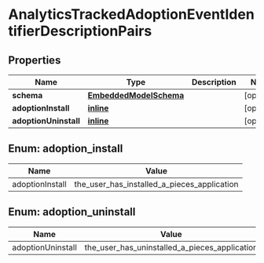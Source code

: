 
# AnalyticsTrackedAdoptionEventIdentifierDescriptionPairs

## Properties
Name | Type | Description | Notes
------------ | ------------- | ------------- | -------------
**schema** | [**EmbeddedModelSchema**](EmbeddedModelSchema) |  |  [optional]
**adoptionInstall** | [**inline**](#adoptioninstall) |  |  [optional]
**adoptionUninstall** | [**inline**](#adoptionuninstall) |  |  [optional]


<a id="AdoptionInstall"></a>
## Enum: adoption_install
Name | Value
---- | -----
adoptionInstall | the_user_has_installed_a_pieces_application


<a id="AdoptionUninstall"></a>
## Enum: adoption_uninstall
Name | Value
---- | -----
adoptionUninstall | the_user_has_uninstalled_a_pieces_application



